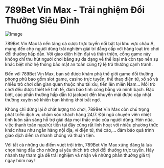 # 789Bet Vin Max - Trải nghiệm Đổi Thưởng Siêu Đỉnh

![Image](https://github.com/user-attachments/assets/bd51ea9f-0666-407b-a7a7-98ead6de688c)

789Bet Vin Max là nền tảng cá cược trực tuyến nổi bật tại khu vực châu Á, mang đến cho người dùng trải nghiệm giải trí đẳng cấp với hàng loạt trò chơi đổi thưởng hấp dẫn. Với giao diện hiện đại và thân thiện, cổng game này không chỉ thu hút người chơi bằng sự đa dạng về thể loại mà còn tạo nên sự khác biệt nhờ hệ thống bảo mật an toàn cùng tỷ lệ trả thưởng cạnh tranh.

Đến với 789Bet Vin Max, bạn sẽ được khám phá thế giới game đổi thưởng phong phú bao gồm slot game, casino trực tuyến, thể thao điện tử, xổ số và nhiều trò chơi dân gian quen thuộc như tài xỉu, tiến lên miền Nam... Mỗi trò chơi đều được thiết kế tinh tế, đảm bảo tính công bằng và minh bạch. Đặc biệt, các phần thưởng hấp dẫn từ jackpot đến khuyến mãi được cập nhật thường xuyên sẽ khiến bạn không khỏi bất ngờ.

Không chỉ dừng lại ở chất lượng trò chơi, 789Bet Vin Max còn chú trọng phát triển dịch vụ chăm sóc khách hàng 24/7. Đội ngũ chuyên viên nhiệt tình luôn sẵn sàng hỗ trợ giải đáp mọi thắc mắc của người dùng. Hơn nữa, việc thanh toán nạp/rút tiền tại đây cũng rất linh hoạt với nhiều phương thức khác nhau như ngân hàng nội địa, ví điện tử, thẻ cào,... đảm bảo quá trình giao dịch diễn ra nhanh chóng và thuận tiện.

Với tất cả những ưu điểm vượt trội trên, 789Bet Vin Max xứng đáng là lựa chọn hàng đầu cho những ai yêu thích trò chơi đổi thưởng trực tuyến. Hãy nhanh tay tham gia để trải nghiệm và nhận về những phần thưởng giá trị ngay hôm nay!